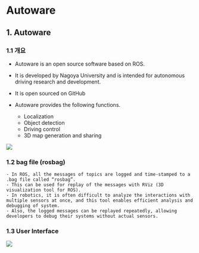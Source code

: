 # Autoware

## 1. Autoware 

### 1.1 개요
- Autoware is an open source software based on ROS. 

- It is developed by Nagoya University and is intended for autonomous driving research and development. 

- It is open sourced on GitHub


- Autoware provides the following functions.
    - Localization
    - Object detection
    - Driving control
    - 3D map generation and sharing


![](https://i.imgur.com/ptfCJXZ.png)

### 1.2 bag file (rosbag)
    - In ROS, all the messages of topics are logged and time-stamped to a .bag file called “rosbag”. 
    - This can be used for replay of the messages with RViz (3D visualization tool for ROS). 
    - In robotics, it is often difficult to analyze the interactions with multiple sensors at once, and this tool enables efficient analysis and debugging of system. 
    - Also, the logged messages can be replayed repeatedly, allowing developers to debug their systems without actual sensors.
    
### 1.3 User Interface
    
![](https://i.imgur.com/smNBB8h.png)


    
    
